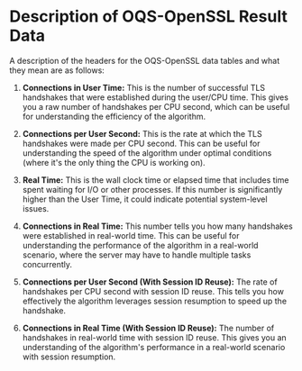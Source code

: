 # Description of OQS-OpenSSL Result Data

A description of the headers for the OQS-OpenSSL data tables and what they mean are as follows:

1. **Connections in User Time:** This is the number of successful TLS handshakes that were established during the user/CPU time. This gives you a raw number of handshakes per CPU second, which can be useful for understanding the efficiency of the algorithm.

2. **Connections per User Second:** This is the rate at which the TLS handshakes were made per CPU second. This can be useful for understanding the speed of the algorithm under optimal conditions (where it's the only thing the CPU is working on).

3. **Real Time:** This is the wall clock time or elapsed time that includes time spent waiting for I/O or other processes. If this number is significantly higher than the User Time, it could indicate potential system-level issues.

4. **Connections in Real Time:** This number tells you how many handshakes were established in real-world time. This can be useful for understanding the performance of the algorithm in a real-world scenario, where the server may have to handle multiple tasks concurrently.

5. **Connections per User Second (With Session ID Reuse):** The rate of handshakes per CPU second with session ID reuse. This tells you how effectively the algorithm leverages session resumption to speed up the handshake.

6. **Connections in Real Time (With Session ID Reuse):** The number of handshakes in real-world time with session ID reuse. This gives you an understanding of the algorithm's performance in a real-world scenario with session resumption.
